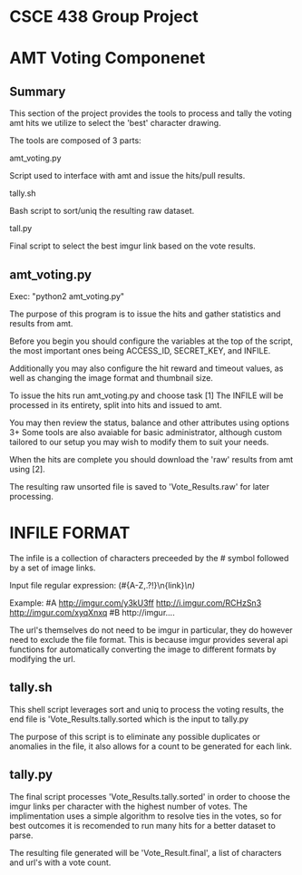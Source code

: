 # CSCE 438 Group Project
# AMT Voting Componenet

Summary
-------

This section of the project provides the tools to process and tally
the voting amt hits we utilize to select the 'best' character drawing.

The tools are composed of 3 parts: 

amt_voting.py

Script used to interface with amt and issue the hits/pull results.

tally.sh

Bash script to sort/uniq the resulting raw dataset.

tall.py

Final script to select the best imgur link based on the vote results.


amt_voting.py
-------------

Exec: "python2 amt_voting.py"

The purpose of this program is to issue the hits and gather statistics 
and results from amt. 

Before you begin you should configure the variables at the top of the script,
the most important ones being ACCESS_ID, SECRET_KEY, and INFILE.

Additionally you may also configure the hit reward and timeout values, as well
as changing the image format and thumbnail size. 

To issue the hits run amt_voting.py and choose task [1]
The INFILE will be processed in its entirety, split into hits and issued to 
amt. 

You may then review the status, balance and other attributes using options 3+
Some tools are also avaiable for basic administrator, although custom tailored to
our setup you may wish to modify them to suit your needs. 

When the hits are complete you should download the 'raw' results from amt 
using [2]. 

The resulting raw unsorted file is saved to 'Vote_Results.raw' for later processing.

# INFILE FORMAT
The infile is a collection of characters preceeded by the # symbol
followed by a set of image links. 

Input file regular expression:
(#{A-Z,.?!}\n{link}*\n)*

Example:
#A
http://imgur.com/y3kU3ff
http://i.imgur.com/RCHzSn3
http://imgur.com/xyqXnxq
#B
http://imgur....


The url's themselves do not need to be imgur in particular, they do however 
need to exclude the file format. This is because imgur provides several api
functions for automatically converting the image to different formats by 
modifying the url.


tally.sh
--------


This shell script leverages sort and uniq to process the voting results,
the end file is 'Vote_Results.tally.sorted which is the input to tally.py

The purpose of this script is to eliminate any possible duplicates or anomalies 
in the file, it also allows for a count to be generated for each link.

tally.py
--------

The final script processes 'Vote_Results.tally.sorted' in order to choose the 
imgur links per character with the highest number of votes. The implimentation 
uses a simple algorithm to resolve ties in the votes, so for best outcomes it 
is recomended to run many hits for a better dataset to parse. 


The resulting file generated will be 'Vote_Result.final', a list of characters
and url's with a vote count.